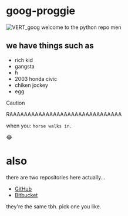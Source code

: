 # goog-proggie
![VERT_goog](https://github.com/user-attachments/assets/197f2113-aeab-4d7c-99c2-19217b72cb8d)
welcome to the python repo men

## we have things such as
- rich kid
- gangsta
- h
- 2003 honda civic
- chiken jockey
- egg

> [!CAUTION]
> RAAAAAAAAAAAAAAAAAAAAAAAAAAAAAAA

when you: `horse walks in.`

:joy:

# also
there are two repositories here actually...

- [GitHub](https://github.com/gingusScringus/goog-python-proggie)
- [Bitbucket](https://bitbucket.org/scrungminal/goog-python-proggie/src/main/)

they're the same tbh. pick one you like.